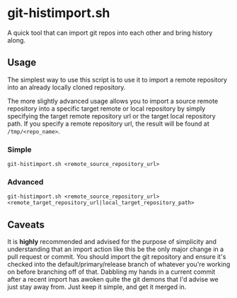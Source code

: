 # git-histimport.sh

A quick tool that can import git repos into each other and bring history along.

## Usage

The simplest way to use this script is to use it to import a remote repository
into an already locally cloned repository.

The more slightly advanced usage allows you to import a source remote repository
into a specific target remote or local repository by simply specifying the target
remote repository url or the target local repository path. If you specify a remote
repository url, the result will be found at `/tmp/<repo_name>`.

### Simple

`git-histimport.sh <remote_source_repository_url>`

### Advanced

`git-histimport.sh <remote_source_repository_url> <remote_target_repository_url|local_target_repository_path>`

## Caveats

It is **highly** recommended and advised for the purpose of simplicity and understanding
that an import action like this be the only major change in a pull request or commit.
You should import the git repository and ensure it's checked into the default/primary/release
branch of whatever you're working on before branching off of that. Dabbling my
hands in a current commit after a recent import has awoken quite the git demons
that I'd advise we just stay away from. Just keep it simple, and get it merged in.
